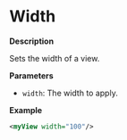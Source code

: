 # Width

**Description**

Sets the width of a view.

**Parameters**

- `width`: The width to apply.

**Example**

```xml
<myView width="100"/>
```
